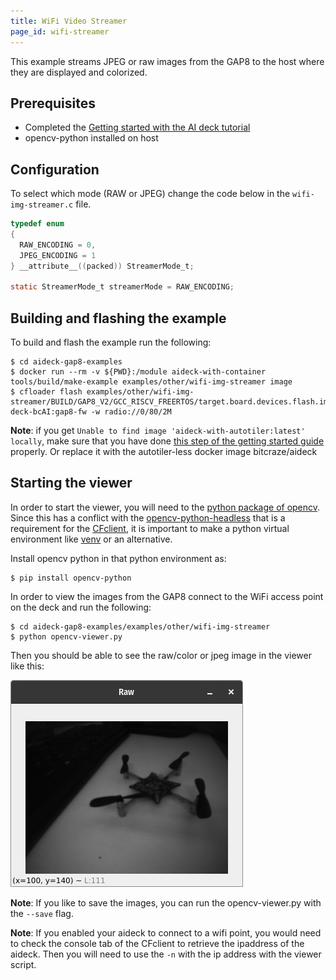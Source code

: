 ```yaml
---
title: WiFi Video Streamer
page_id: wifi-streamer
---
```


This example streams JPEG or raw images from the GAP8 to the host where they are displayed and
colorized.

## Prerequisites

* Completed the [Getting started with the AI deck tutorial](https://www.bitcraze.io/documentation/tutorials/getting-started-with-aideck/)
* opencv-python installed on host

## Configuration

To select which mode (RAW or JPEG) change the code below in the ```wifi-img-streamer.c``` file.

```c
typedef enum
{
  RAW_ENCODING = 0,
  JPEG_ENCODING = 1
} __attribute__((packed)) StreamerMode_t;

static StreamerMode_t streamerMode = RAW_ENCODING;
```

## Building and flashing the example

To build and flash the example run the following:

```shell
$ cd aideck-gap8-examples
$ docker run --rm -v ${PWD}:/module aideck-with-container tools/build/make-example examples/other/wifi-img-streamer image
$ cfloader flash examples/other/wifi-img-streamer/BUILD/GAP8_V2/GCC_RISCV_FREERTOS/target.board.devices.flash.img deck-bcAI:gap8-fw -w radio://0/80/2M
```

**Note**: if you get `Unable to find image 'aideck-with-autotiler:latest' locally`, make sure that you have done [this step of the getting started guide](https://www.bitcraze.io/documentation/tutorials/getting-started-with-aideck/#setup-the-autotiler-in-docker) properly. Or replace it with the autotiler-less docker image bitcraze/aideck


## Starting the viewer

In order to start the viewer, you will need to the [python package of opencv](https://pypi.org/project/opencv-python/?msclkid=d7172048cae011ecb4ebefc85fe0fc45). Since this has a conflict with the [opencv-python-headless](https://pypi.org/project/opencv-python-headless/) that is a requirement for the [CFclient](https://www.bitcraze.io/documentation/repository/crazyflie-clients-python/master/), it is important to make a python virtual environment like [venv](https://docs.python.org/3/library/venv.html) or an alternative. 

Install opencv python in that python environment as:

```shell
$ pip install opencv-python
```

In order to view the images from the GAP8 connect to the WiFi access point on the deck and
run the following:

```shell
$ cd aideck-gap8-examples/examples/other/wifi-img-streamer
$ python opencv-viewer.py
```

Then you should be able to see the raw/color or jpeg image in the viewer like this:

![opencv viewer](/docs/images/viewer.png)

**Note**: If you like to save the images, you can run the opencv-viewer.py with the `--save` flag.

**Note**: If you enabled your aideck to connect to a wifi point, you would need to check the console tab of the CFclient to retrieve the ipaddress of the aideck. Then you will need to use the `-n` with the ip address with the viewer script.

